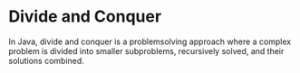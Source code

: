 # Divide and Conquer
In Java, divide and conquer is a problemsolving approach where a complex problem is divided into smaller subproblems, recursively solved, and their solutions combined.
